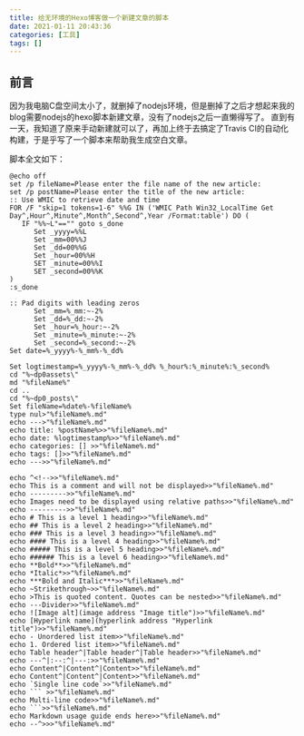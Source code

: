 ```yaml
---
title: 给无环境的Hexo博客做一个新建文章的脚本
date: 2021-01-11 20:43:36
categories: [工具] 
tags: []
---
```


<!--
这是注释不会显示出来的
---------
图片需要使用相对路径进行显示
---------
# 这是一级标题
## 这是二级标题
### 这是三级标题
#### 这是四级标题
##### 这是五级标题
###### 这是六级标题
**加粗**
*斜体*
***斜体加粗***
~删除线~
 引用可以嵌套引用
---分割线
![图片alt](图片地址 "图片title")
[超链接名](超链接地址 "超链接title")
- 无序列表内容
1. 有序列表内容
表头|表头|表头
---|:--:|---:
内容|内容|内容
内容|内容|内容
`单行代码`
``` 
多行代码
```
markdown使用提示结束
````
-->
## **前言**
因为我电脑C盘空间太小了，就删掉了nodejs环境，但是删掉了之后才想起来我的blog需要nodejs的hexo脚本新建文章，没有了nodejs之后一直懒得写了。
直到有一天，我知道了原来手动新建就可以了，再加上终于去搞定了Travis CI的自动化构建，于是乎写了一个脚本来帮助我生成空白文章。

脚本全文如下：
`````shell
@echo off
set /p fileName=Please enter the file name of the new article:
set /p postName=Please enter the title of the new article:
:: Use WMIC to retrieve date and time
FOR /F "skip=1 tokens=1-6" %%G IN ('WMIC Path Win32_LocalTime Get Day^,Hour^,Minute^,Month^,Second^,Year /Format:table') DO (
   IF "%%~L"=="" goto s_done
      Set _yyyy=%%L
      Set _mm=00%%J
      Set _dd=00%%G
      Set _hour=00%%H
      SET _minute=00%%I
      SET _second=00%%K
)
:s_done

:: Pad digits with leading zeros
      Set _mm=%_mm:~-2%
      Set _dd=%_dd:~-2%
      Set _hour=%_hour:~-2%
      Set _minute=%_minute:~-2%
      Set _second=%_second:~-2%
Set date=%_yyyy%-%_mm%-%_dd%

Set logtimestamp=%_yyyy%-%_mm%-%_dd% %_hour%:%_minute%:%_second%
cd "%~dp0assets\"
md "%fileName%"
cd ..
cd "%~dp0_posts\"
Set fileName=%date%-%fileName%
type nul>"%fileName%.md"
echo --->"%fileName%.md"
echo title: %postName%>>"%fileName%.md"
echo date: %logtimestamp%>>"%fileName%.md"
echo categories: [] >>"%fileName%.md"
echo tags: []>>"%fileName%.md"
echo --->>"%fileName%.md"

echo ^<!-->>"%fileName%.md"
echo This is a comment and will not be displayed>>"%fileName%.md"
echo --------->>"%fileName%.md"
echo Images need to be displayed using relative paths>>"%fileName%.md"
echo --------->>"%fileName%.md"
echo # This is a level 1 heading>>"%fileName%.md"
echo ## This is a level 2 heading>>"%fileName%.md"
echo ### This is a level 3 heading>>"%fileName%.md"
echo #### This is a level 4 heading>>"%fileName%.md"
echo ##### This is a level 5 heading>>"%fileName%.md"
echo ###### This is a level 6 heading>>"%fileName%.md"
echo **Bold**>>"%fileName%.md"
echo *Italic*>>"%fileName%.md"
echo ***Bold and Italic***>>"%fileName%.md"
echo ~Strikethrough~>>"%fileName%.md"
echo >This is quoted content. Quotes can be nested>>"%fileName%.md"
echo ---Divider>>"%fileName%.md"
echo ![Image alt](image address "Image title")>>"%fileName%.md"
echo [Hyperlink name](hyperlink address "Hyperlink title")>>"%fileName%.md"
echo - Unordered list item>>"%fileName%.md"
echo 1. Ordered list item>>"%fileName%.md"
echo Table header^|Table header^|Table header>>"%fileName%.md"
echo ---^|:--:^|---:>>"%fileName%.md"
echo Content^|Content^|Content>>"%fileName%.md"
echo Content^|Content^|Content>>"%fileName%.md"
echo `Single line code`>>"%fileName%.md"
echo ``` >>"%fileName%.md"
echo Multi-line code>>"%fileName%.md"
echo ```>>"%fileName%.md"
echo Markdown usage guide ends here>>"%fileName%.md"
echo --^>>>"%fileName%.md"

`````
